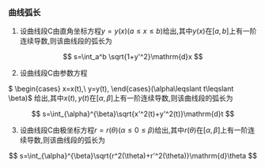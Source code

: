 ### 曲线弧长

1. 设曲线段C由直角坐标方程$y=y(x)(a\leqslant x\leqslant b)$给出,其中$y(x)$在$[a,b]$上有一阶连续导数,则该曲线段的弧长为

$$
s=\int_a^b \sqrt{1+y'^2}\mathrm{d}x
$$

2. 设曲线段C由参数方程

$
\begin{cases}
	x=x(t),\\
	y=y(t),
\end{cases}(\alpha\leqslant t\leqslant \beta)$
给出,其中$x(t),y(t)$在$[\alpha,\beta]$上有一阶连续导数,则该曲线段的弧长为

$$
s=\int_{\alpha}^{\beta}\sqrt{x'^2(t)+y'^2(t)}\mathrm{d}t
$$

3. 设曲线段C由极坐标方程$r=r(\theta)(\alpha\leqslant 0\leqslant β)$给出,其中$r(\theta)$在$[\alpha,\beta]$上有一阶连续导数,则该曲线段的弧长为

$$
s=\int_{\alpha}^{\beta}\sqrt{r^2(\theta)+r'^2(\theta)}\mathrm{d}\theta
$$

